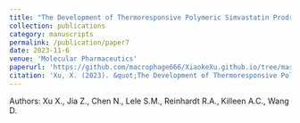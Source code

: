 ```yaml
---
title: "The Development of Thermoresponsive Polymeric Simvastatin Prodrug for the Treatment of Experimental Periodontitis in Rats"
collection: publications
category: manuscripts
permalink: /publication/paper7
date: 2023-11-6
venue: 'Molecular Pharmaceutics'
paperurl: 'https://github.com/macrophage666/XiaokeXu.github.io/tree/master/files/paper3.pdf'
citation: 'Xu, X. (2023). &quot;The Development of Thermoresponsive Polymeric Simvastatin Prodrug for the Treatment of Experimental Periodontitis in Rats.&quot; <i>Mol Pharm</i>. 20(11):5631-5645.'
---
```


Authors: Xu X., Jia Z., Chen N., Lele S.M., Reinhardt R.A., Killeen A.C., Wang D.